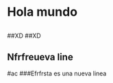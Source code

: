 ##
# Hola mundo
##
##XD
##XD
## Nfrfreueva line
#ac
###Efrfrsta es una nueva linea

###
###
###
###
###

